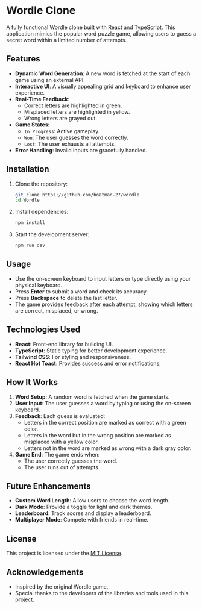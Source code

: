 # Wordle Clone

A fully functional Wordle clone built with React and TypeScript. This application mimics the popular word puzzle game, allowing users to guess a secret word within a limited number of attempts.

## Features

- **Dynamic Word Generation**: A new word is fetched at the start of each game using an external API.
- **Interactive UI**: A visually appealing grid and keyboard to enhance user experience.
- **Real-Time Feedback**:
  - Correct letters are highlighted in green.
  - Misplaced letters are highlighted in yellow.
  - Wrong letters are grayed out.
- **Game States**:
  - `In Progress`: Active gameplay.
  - `Won`: The user guesses the word correctly.
  - `Lost`: The user exhausts all attempts.
- **Error Handling**: Invalid inputs are gracefully handled.

## Installation

1. Clone the repository:

   ```bash
   git clone https://github.com/boatman-27/wordle
   cd Wordle
   ```

2. Install dependencies:

   ```bash
   npm install
   ```

3. Start the development server:

   ```bash
   npm run dev
   ```

## Usage

- Use the on-screen keyboard to input letters or type directly using your physical keyboard.
- Press **Enter** to submit a word and check its accuracy.
- Press **Backspace** to delete the last letter.
- The game provides feedback after each attempt, showing which letters are correct, misplaced, or wrong.

## Technologies Used

- **React**: Front-end library for building UI.
- **TypeScript**: Static typing for better development experience.
- **Tailwind CSS**: For styling and responsiveness.
- **React Hot Toast**: Provides success and error notifications.

## How It Works

1. **Word Setup**: A random word is fetched when the game starts.
2. **User Input**: The user guesses a word by typing or using the on-screen keyboard.
3. **Feedback**: Each guess is evaluated:
   - Letters in the correct position are marked as correct with a green color.
   - Letters in the word but in the wrong position are marked as misplaced with a yellow color.
   - Letters not in the word are marked as wrong with a dark gray color.
4. **Game End**: The game ends when:
   - The user correctly guesses the word.
   - The user runs out of attempts.

## Future Enhancements

- **Custom Word Length**: Allow users to choose the word length.
- **Dark Mode**: Provide a toggle for light and dark themes.
- **Leaderboard**: Track scores and display a leaderboard.
- **Multiplayer Mode**: Compete with friends in real-time.

## License

This project is licensed under the [MIT License](LICENSE).

## Acknowledgements

- Inspired by the original Wordle game.
- Special thanks to the developers of the libraries and tools used in this project.
